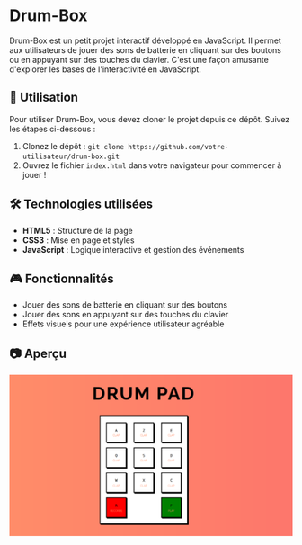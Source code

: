 <h1>Drum-Box</h1> 
<p>Drum-Box est un petit projet interactif développé en JavaScript. Il permet aux utilisateurs de jouer des sons de batterie en cliquant sur des boutons ou en appuyant sur des touches du clavier. C'est une façon amusante d'explorer les bases de l'interactivité en JavaScript.</p> 

<h2>🚀 Utilisation</h2> 

<p>Pour utiliser Drum-Box, vous devez cloner le projet depuis ce dépôt. Suivez les étapes ci-dessous :</p> 
<ol> 
  <li>Clonez le dépôt : <code>git clone https://github.com/votre-utilisateur/drum-box.git</code></li> 
  <li>Ouvrez le fichier <code>index.html</code> dans votre navigateur pour commencer à jouer !</li> 
</ol>

<h2>🛠 Technologies utilisées</h2> 
<ul> 
  <li><strong>HTML5</strong> : Structure de la page</li> 
  <li><strong>CSS3</strong> : Mise en page et styles</li> 
  <li><strong>JavaScript</strong> : Logique interactive et gestion des événements</li> 
</ul> 

<h2>🎮 Fonctionnalités</h2> 
<ul> 
  <li>Jouer des sons de batterie en cliquant sur des boutons</li> 
  <li>Jouer des sons en appuyant sur des touches du clavier</li> 
  <li>Effets visuels pour une expérience utilisateur agréable</li> 
</ul> 

<h2>📷 Aperçu</h2>
<img src="./screenshot.png"></img>
